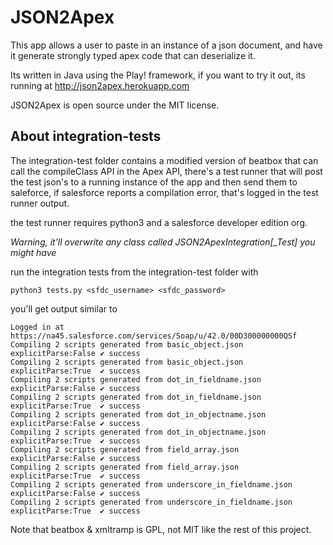 # JSON2Apex

This app allows a user to paste in an instance of a json document, and have it generate strongly typed apex code that can deserialize it.

Its written in Java using the Play! framework, if you want to try it out, its running at http://json2apex.herokuapp.com


JSON2Apex is open source under the MIT license.



## About integration-tests

The integration-test folder contains a modified version of beatbox that can call the compileClass API in the Apex API, there's a test
runner that will post the test json's to a running instance of the app and then send them to saleforce, if salesforce reports a compilation
error, that's logged in the test runner output.

the test runner requires python3 and a salesforce developer edition org.

*Warning, it'll overwrite any class called JSON2ApexIntegration[_Test] you might have*

run the integration tests from the integration-test folder with
    
    python3 tests.py <sfdc_username> <sfdc_password>

you'll get output similar to

    Logged in at https://na45.salesforce.com/services/Soap/u/42.0/00D300000000QSf
    Compiling 2 scripts generated from basic_object.json                explicitParse:False ✔ success
    Compiling 2 scripts generated from basic_object.json                explicitParse:True  ✔ success
    Compiling 2 scripts generated from dot_in_fieldname.json            explicitParse:False ✔ success
    Compiling 2 scripts generated from dot_in_fieldname.json            explicitParse:True  ✔ success
    Compiling 2 scripts generated from dot_in_objectname.json           explicitParse:False ✔ success
    Compiling 2 scripts generated from dot_in_objectname.json           explicitParse:True  ✔ success
    Compiling 2 scripts generated from field_array.json                 explicitParse:False ✔ success
    Compiling 2 scripts generated from field_array.json                 explicitParse:True  ✔ success
    Compiling 2 scripts generated from underscore_in_fieldname.json     explicitParse:False ✔ success
    Compiling 2 scripts generated from underscore_in_fieldname.json     explicitParse:True  ✔ success

Note that beatbox & xmltramp is GPL, not MIT like the rest of this project.
